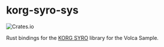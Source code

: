 korg-syro-sys
=============

![Crates.io](https://img.shields.io/crates/v/korg-syro-sys)

Rust bindings for the
[KORG SYRO](https://github.com/korginc/volcasample)
library for the Volca Sample.
